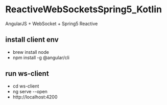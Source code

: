 # ReactiveWebSocketsSpring5_Kotlin

AngularJS + WebSocket + Spring5 Reactive

## install client env
- brew install node
- npm install -g @angular/cli

## run ws-client
- cd ws-client
- ng serve --open
- http://localhost:4200
